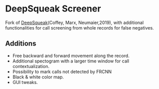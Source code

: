 # DeepSqueak Screener

Fork of [DeepSqueak](https://github.com/DrCoffey/DeepSqueak)(Coffey, Marx, Neumaier,2019), with additional functionalities for call screening from whole records for false negatives.

## Additions
- Free backward and forward movement along the record.
- Additional spectogram with a larger time window for call contextualization.
- Possibility to mark calls not detected by FRCNN
- Black & white color map.
- GUI tweaks.

